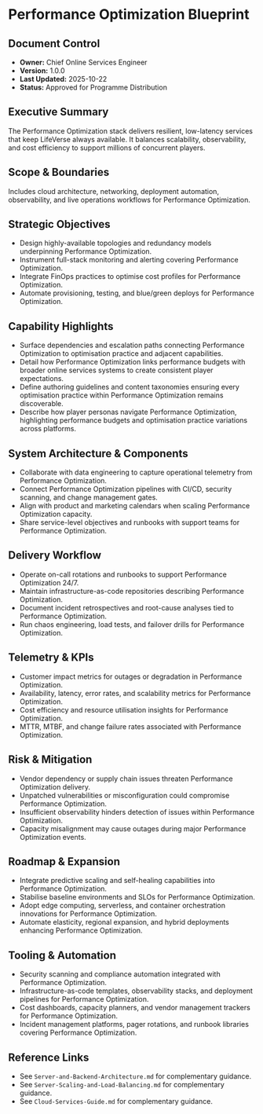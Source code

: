 # Performance Optimization Blueprint
## Document Control
- **Owner:** Chief Online Services Engineer
- **Version:** 1.0.0
- **Last Updated:** 2025-10-22
- **Status:** Approved for Programme Distribution

## Executive Summary
The Performance Optimization stack delivers resilient, low-latency services that keep LifeVerse
always available. It balances scalability, observability, and cost efficiency to support millions of
concurrent players.

## Scope & Boundaries
Includes cloud architecture, networking, deployment automation, observability, and live operations
workflows for Performance Optimization.

## Strategic Objectives
- Design highly-available topologies and redundancy models underpinning Performance Optimization.
- Instrument full-stack monitoring and alerting covering Performance Optimization.
- Integrate FinOps practices to optimise cost profiles for Performance Optimization.
- Automate provisioning, testing, and blue/green deploys for Performance Optimization.

## Capability Highlights
- Surface dependencies and escalation paths connecting Performance Optimization to optimisation practice and adjacent capabilities.
- Detail how Performance Optimization links performance budgets with broader online services systems to create consistent player expectations.
- Define authoring guidelines and content taxonomies ensuring every optimisation practice within Performance Optimization remains discoverable.
- Describe how player personas navigate Performance Optimization, highlighting performance budgets and optimisation practice variations across platforms.

## System Architecture & Components
- Collaborate with data engineering to capture operational telemetry from Performance Optimization.
- Connect Performance Optimization pipelines with CI/CD, security scanning, and change management gates.
- Align with product and marketing calendars when scaling Performance Optimization capacity.
- Share service-level objectives and runbooks with support teams for Performance Optimization.

## Delivery Workflow
- Operate on-call rotations and runbooks to support Performance Optimization 24/7.
- Maintain infrastructure-as-code repositories describing Performance Optimization.
- Document incident retrospectives and root-cause analyses tied to Performance Optimization.
- Run chaos engineering, load tests, and failover drills for Performance Optimization.

## Telemetry & KPIs
- Customer impact metrics for outages or degradation in Performance Optimization.
- Availability, latency, error rates, and scalability metrics for Performance Optimization.
- Cost efficiency and resource utilisation insights for Performance Optimization.
- MTTR, MTBF, and change failure rates associated with Performance Optimization.

## Risk & Mitigation
- Vendor dependency or supply chain issues threaten Performance Optimization delivery.
- Unpatched vulnerabilities or misconfiguration could compromise Performance Optimization.
- Insufficient observability hinders detection of issues within Performance Optimization.
- Capacity misalignment may cause outages during major Performance Optimization events.

## Roadmap & Expansion
- Integrate predictive scaling and self-healing capabilities into Performance Optimization.
- Stabilise baseline environments and SLOs for Performance Optimization.
- Adopt edge computing, serverless, and container orchestration innovations for Performance Optimization.
- Automate elasticity, regional expansion, and hybrid deployments enhancing Performance Optimization.

## Tooling & Automation
- Security scanning and compliance automation integrated with Performance Optimization.
- Infrastructure-as-code templates, observability stacks, and deployment pipelines for Performance Optimization.
- Cost dashboards, capacity planners, and vendor management trackers for Performance Optimization.
- Incident management platforms, pager rotations, and runbook libraries covering Performance Optimization.

## Reference Links
- See `Server-and-Backend-Architecture.md` for complementary guidance.
- See `Server-Scaling-and-Load-Balancing.md` for complementary guidance.
- See `Cloud-Services-Guide.md` for complementary guidance.

